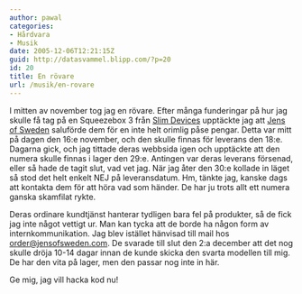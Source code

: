 ```yaml
---
author: pawal
categories:
- Hårdvara
- Musik
date: 2005-12-06T12:21:15Z
guid: http://datasvammel.blipp.com/?p=20
id: 20
title: En rövare
url: /musik/en-rovare
---
```


I mitten av november tog jag en rövare. Efter många funderingar på hur jag skulle få tag på en Squeezebox 3 från <a href="http://www.slimdevices.com/">Slim Devices</a> upptäckte jag att <a href="http://www.jensofsweden.se/">Jens of Sweden</a> saluförde dem för en inte helt orimlig påse pengar. Detta var mitt på dagen den 16:e november, och den skulle finnas för leverans den 18:e. Dagarna gick, och jag tittade deras webbsida igen och upptäckte att den numera skulle finnas i lager den 29:e. Antingen var deras leverans försenad, eller så hade de tagit slut, vad vet jag. När jag åter den 30:e kollade in läget så stod det helt enkelt NEJ på leveransdatum. Hm, tänkte jag, kanske dags att kontakta dem för att höra vad som händer. De har ju trots allt ett numera ganska skamfilat rykte.

Deras ordinare kundtjänst hanterar tydligen bara fel på produkter, så de fick jag inte något vettigt ur. Man kan tycka att de borde ha någon form av internkommunikation. Jag blev istället hänvisad till mail hos order@jensofsweden.com. De svarade till slut den 2:a december att det nog skulle dröja 10-14 dagar innan de kunde skicka den svarta modellen till mig. De har den vita på lager, men den passar nog inte in här.

Ge mig, jag vill hacka kod nu!